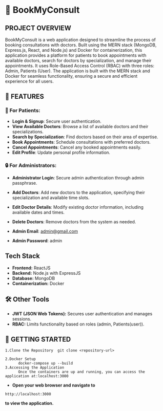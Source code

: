 # 🏥 BookMyConsult

## PROJECT OVERVIEW

BookMyConsult is a web application designed to streamline the process of booking consultations with doctors. Built using the MERN stack (MongoDB, Express.js, React, and Node.js) and Docker for containerization, this application provides a platform for patients to book appointments with available doctors, search for doctors by specialization, and manage their appointments. It uses Role-Based Access Control (RBAC) with three roles: Admin, Patients (User). The application is built with the MERN stack and Docker for seamless functionality, ensuring a secure and efficient experience for all users.

## 🔑 FEATURES

### 👤 For Patients:
- **Login & Signup**: Secure user authentication.
- **View Available Doctors**: Browse a list of available doctors and their specializations.
- **Search by Specialization**: Find doctors based on their area of expertise.
- **Book Appointments**: Schedule consultations with preferred doctors.
- **Cancel Appointments**: Cancel any booked appointments easily.
- **Edit Profile**: Update personal profile information.

### 🔒 For Administrators:
- **Administrator Login**: Secure admin authentication through admin passphrase.
- **Add Doctors**: Add new doctors to the application, specifying their specialization and available time slots.
- **Edit Doctor Details**: Modify existing doctor information, including available dates and times.
- **Delete Doctors**: Remove doctors from the system as needed.

- **Admin Email**: admin@gmail.com
- **Admin Password**: admin

## Tech Stack

- **Frontend:** ReactJS
- **Backend:** Node.js with ExpressJS
- **Database:** MongoDB
- **Containerization:** Docker

## 🛠️ Other Tools

- **JWT (JSON Web Tokens):** Secures user authentication and manages sessions.
- **RBAC:** Limits functionality based on roles (admin, Patients(user)).

## 🚀 GETTING STARTED
```
1.Clone the Repository  git clone <repository-url>

2.Docker Setup
      docker-compose up --build
3.Accessing the Application
      Once the containers are up and running, you can access the application at:localhost:3000
```
- **Open your web browser and navigate to**
```
http://localhost:3000
```
**to view the application.**




